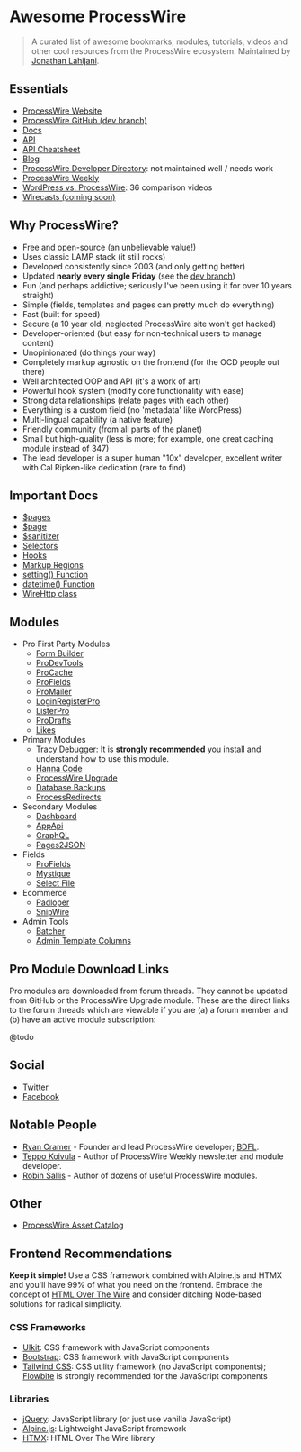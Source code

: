 Awesome ProcessWire
===================

> A curated list of awesome bookmarks, modules, tutorials, videos and other cool resources from the ProcessWire ecosystem.  Maintained by [Jonathan Lahijani](https://jonathanlahijani.com/).

## Essentials
* [ProcessWire Website](https://processwire.com/)
* [ProcessWire GitHub (dev branch)](https://github.com/processwire/processwire/tree/dev)
* [Docs](https://processwire.com/docs/)
* [API](https://processwire.com/api/ref/)
* [API Cheatsheet](https://cheatsheet.processwire.com/)
* [Blog](https://processwire.com/blog/)
* [ProcessWire Developer Directory](https://directory.processwire.com/): not maintained well / needs work
* [ProcessWire Weekly](https://weekly.pw/)
* [WordPress vs. ProcessWire](https://www.youtube.com/playlist?list=PLOrdUWNK38ibz8U_5Vq4zSPZfvFKzUuiT): 36 comparison videos
* [Wirecasts (coming soon)](https://wirecasts.com/)

## Why ProcessWire?
* Free and open-source (an unbelievable value!)
* Uses classic LAMP stack (it still rocks)
* Developed consistently since 2003 (and only getting better)
* Updated **nearly every single Friday** (see the [dev branch](https://github.com/processwire/processwire/tree/dev))
* Fun (and perhaps addictive; seriously I've been using it for over 10 years straight)
* Simple (fields, templates and pages can pretty much do everything)
* Fast (built for speed)
* Secure (a 10 year old, neglected ProcessWire site won't get hacked)
* Developer-oriented (but easy for non-technical users to manage content)
* Unopinionated (do things your way)
* Completely markup agnostic on the frontend (for the OCD people out there)
* Well architected OOP and API (it's a work of art)
* Powerful hook system (modify core functionality with ease)
* Strong data relationships (relate pages with each other)
* Everything is a custom field (no 'metadata' like WordPress)
* Multi-lingual capability (a native feature)
* Friendly community (from all parts of the planet)
* Small but high-quality (less is more; for example, one great caching module instead of 347)
* The lead developer is a super human "10x" developer, excellent writer with Cal Ripken-like dedication (rare to find)

## Important Docs
* [$pages](https://processwire.com/api/ref/pages/)
* [$page](https://processwire.com/api/ref/page/)
* [$sanitizer](https://processwire.com/api/ref/sanitizer/)
* [Selectors](https://processwire.com/docs/selectors/)
* [Hooks](https://processwire.com/docs/modules/hooks/)
* [Markup Regions](https://processwire.com/docs/front-end/output/markup-regions/)
* [setting() Function](https://processwire.com/api/ref/functions/setting/)
* [datetime() Function](https://processwire.com/api/ref/functions/datetime/)
* [WireHttp class](https://processwire.com/api/ref/wire-http/)

## Modules
* Pro First Party Modules
  * [Form Builder](https://modules.processwire.com/modules/form-builder/)
  * [ProDevTools](https://processwire.com/store/pro-dev-tools/)
  * [ProCache](https://modules.processwire.com/modules/pro-cache/)
  * [ProFields](https://processwire.com/store/pro-fields/)
  * [ProMailer](https://processwire.com/store/pro-mailer/)
  * [LoginRegisterPro](https://processwire.com/store/login-register-pro/)
  * [ListerPro](https://processwire.com/store/lister-pro/)
  * [ProDrafts](https://processwire.com/store/pro-drafts/)
  * [Likes](https://processwire.com/talk/store/product/12-likes-fieldtype-dev/)
* Primary Modules
  * [Tracy Debugger](https://modules.processwire.com/modules/tracy-debugger/): It is **strongly recommended** you install and understand how to use this module.
  * [Hanna Code](https://modules.processwire.com/modules/process-hanna-code/)
  * [ProcessWire Upgrade](https://modules.processwire.com/modules/process-wire-upgrade/)
  * [Database Backups](https://modules.processwire.com/modules/process-database-backups/)
  * [ProcessRedirects](https://processwire.com/modules/process-redirects/)
* Secondary Modules
  * [Dashboard](https://processwire.com/modules/dashboard/)
  * [AppApi](https://processwire.com/modules/app-api/)
  * [GraphQL](https://modules.processwire.com/modules/process-graph-ql/)
  * [Pages2JSON](https://github.com/IDT-media/Pages2JSON)
* Fields
  * [ProFields](https://processwire.com/store/pro-fields/)
  * [Mystique](https://modules.processwire.com/modules/mystique/)
  * [Select File](https://modules.processwire.com/modules/fieldtype-select-file/)
* Ecommerce
  * [Padloper](https://www.padloper.pw/)
  * [SnipWire](https://github.com/gadgetto/SnipWire)
* Admin Tools
  * [Batcher](https://modules.processwire.com/modules/process-batcher/)
  * [Admin Template Columns](https://modules.processwire.com/modules/admin-template-columns/)

## Pro Module Download Links
Pro modules are downloaded from forum threads. They cannot be updated from GitHub or the ProcessWire Upgrade module.  These are the direct links to the forum threads which are viewable if you are (a) a forum member and (b) have an active module subscription:

@todo

## Social
* [Twitter](https://twitter.com/processwire)
* [Facebook](https://www.facebook.com/groups/265558090161714/)

## Notable People
* [Ryan Cramer](https://processwire.com/about/team/ryan/) - Founder and lead ProcessWire developer; [BDFL](https://en.wikipedia.org/wiki/Benevolent_dictator_for_life).
* [Teppo Koivula](https://github.com/teppokoivula) - Author of ProcessWire Weekly newsletter and module developer.
* [Robin Sallis](https://github.com/Toutouwai) - Author of dozens of useful ProcessWire modules.

## Other
* [ProcessWire Asset Catalog](https://pwgeeks.com/)

## Frontend Recommendations

**Keep it simple!** Use a CSS framework combined with Alpine.js and HTMX and you'll have 99% of what you need on the frontend.  Embrace the concept of [HTML Over The Wire](https://signalvnoise.com/svn3/html-over-the-wire/) and consider ditching Node-based solutions for radical simplicity.

### CSS Frameworks
* [UIkit](https://getuikit.com/): CSS framework with JavaScript components
* [Bootstrap](https://getbootstrap.com/): CSS framework with JavaScript components
* [Tailwind CSS](https://tailwindcss.com/): CSS utility framework (no JavaScript components); [Flowbite](https://flowbite.com/) is strongly recommended for the JavaScript components

### Libraries
* [jQuery](https://jquery.com/): JavaScript library (or just use vanilla JavaScript)
* [Alpine.js](https://alpinejs.dev/): Lightweight JavaScript framework
* [HTMX](https://htmx.org/): HTML Over The Wire library